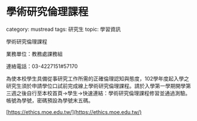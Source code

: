 # 學術研究倫理課程

category: mustread
tags: 研究生
topic: 學習資訊

學術研究倫理課程

業務單位：教務處課務組

連絡電話：03-4227151#57170

為使本校學生具備從事研究工作所需的正確倫理認知與態度，102學年度起入學之研究生須於申請學位口試前完成線上學術研究倫理課程。請於入學第一學期開學第三週之後自行至本校首頁→學生→快速連結：學術研究倫理課程修習並通過測驗。帳號為學號，密碼預設為學號末五碼。

[https://ethics.moe.edu.tw/](https://ethics.moe.edu.tw/)